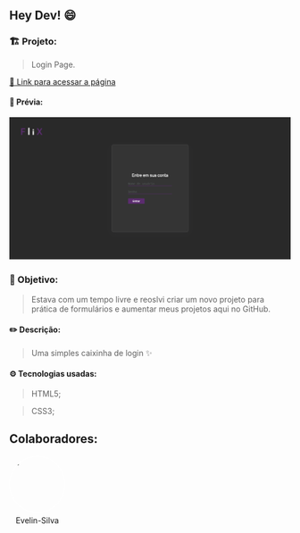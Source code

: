## Hey Dev! 😄

### 🏗️ Projeto:

> Login Page.

[🔗 Link para acessar a página](https://login-page-sable.vercel.app)

#### 🎃 Prévia:

![Prévia do projeto](./preview/preview.png)

### 🎯 Objetivo:

> Estava com um tempo livre e reoslvi criar um novo projeto para prática de formulários e aumentar meus projetos aqui no GitHub.

#### ✏️ Descrição:

> Uma simples caixinha de login ✨

#### ⚙️ Tecnologias usadas:

> HTML5;

> CSS3;

## Colaboradores:

<p style="width: 100px;
    display: flex;
    flex-direction: column;
    text-align: center;
    gap: 5px">
    <img src="https://github.com/Evelin-Silva.png" style="height: 100px;
    border: solid white 1px;
    border-radius: 50%;">
    <span>Evelin-Silva</span>
</p>